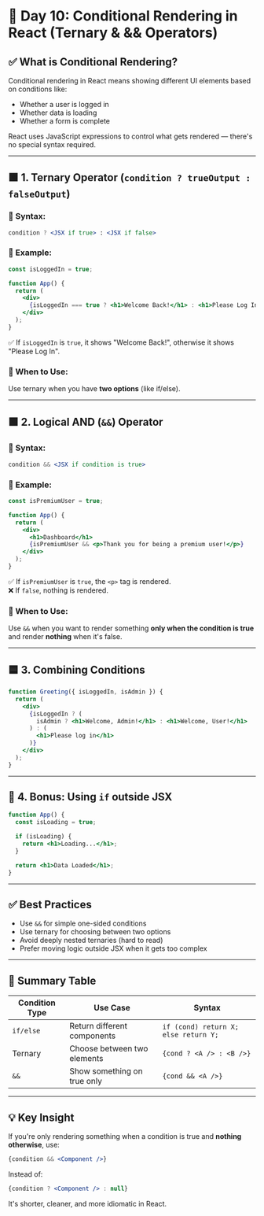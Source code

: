 
# 📘 Day 10: Conditional Rendering in React (Ternary & && Operators)

## ✅ What is Conditional Rendering?
Conditional rendering in React means showing different UI elements based on conditions like:
- Whether a user is logged in
- Whether data is loading
- Whether a form is complete

React uses JavaScript expressions to control what gets rendered — there's no special syntax required.

---

## 🟩 1. Ternary Operator (`condition ? trueOutput : falseOutput`)

### 🔸 Syntax:
```jsx
condition ? <JSX if true> : <JSX if false>
```

### 🔸 Example:
```jsx
const isLoggedIn = true;

function App() {
  return (
    <div>
      {isLoggedIn === true ? <h1>Welcome Back!</h1> : <h1>Please Log In</h1>}
    </div>
  );
}
```

✅ If `isLoggedIn` is `true`, it shows "Welcome Back!", otherwise it shows "Please Log In".

### 🧠 When to Use:
Use ternary when you have **two options** (like if/else).

---

## 🟩 2. Logical AND (`&&`) Operator

### 🔸 Syntax:
```jsx
condition && <JSX if condition is true>
```

### 🔸 Example:
```jsx
const isPremiumUser = true;

function App() {
  return (
    <div>
      <h1>Dashboard</h1>
      {isPremiumUser && <p>Thank you for being a premium user!</p>}
    </div>
  );
}
```

✅ If `isPremiumUser` is `true`, the `<p>` tag is rendered.  
❌ If `false`, nothing is rendered.

### 🧠 When to Use:
Use `&&` when you want to render something **only when the condition is true** and render **nothing** when it's false.

---

## 🟦 3. Combining Conditions

```jsx
function Greeting({ isLoggedIn, isAdmin }) {
  return (
    <div>
      {isLoggedIn ? (
        isAdmin ? <h1>Welcome, Admin!</h1> : <h1>Welcome, User!</h1>
      ) : (
        <h1>Please log in</h1>
      )}
    </div>
  );
}
```

---

## 🧪 4. Bonus: Using `if` outside JSX

```jsx
function App() {
  const isLoading = true;

  if (isLoading) {
    return <h1>Loading...</h1>;
  }

  return <h1>Data Loaded</h1>;
}
```

---

## ✅ Best Practices
- Use `&&` for simple one-sided conditions
- Use ternary for choosing between two options
- Avoid deeply nested ternaries (hard to read)
- Prefer moving logic outside JSX when it gets too complex

---

## 🏁 Summary Table

| Condition Type | Use Case                      | Syntax                                |
|----------------|-------------------------------|---------------------------------------|
| `if/else`      | Return different components   | `if (cond) return X; else return Y;`  |
| Ternary        | Choose between two elements   | `{cond ? <A /> : <B />}`             |
| `&&`           | Show something on true only   | `{cond && <A />}`                    |

---

## 💡 Key Insight

If you're only rendering something when a condition is true and **nothing otherwise**, use:

```jsx
{condition && <Component />}
```

Instead of:

```jsx
{condition ? <Component /> : null}
```

It's shorter, cleaner, and more idiomatic in React.
